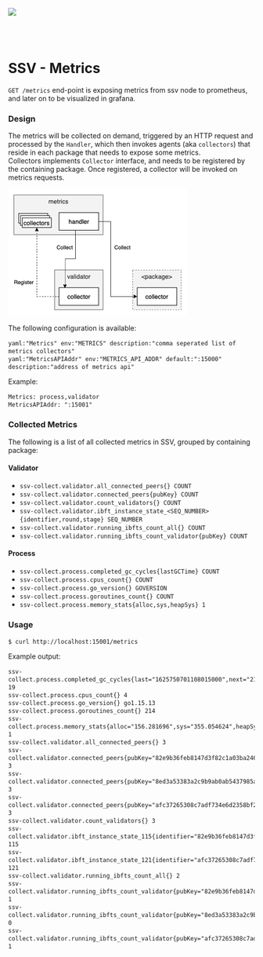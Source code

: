 [<img src="../docs/resources/bloxstaking_header_image.png" >](https://www.bloxstaking.com/)

<br>
<br>


# SSV - Metrics

`GET /metrics` end-point is exposing metrics from ssv node to prometheus, and later on to be visualized in grafana.

### Design

The metrics will be collected on demand, triggered by an HTTP request and processed by the `Handler`,
which then invokes agents (aka `collectors`) that reside in each package that needs to expose some metrics. \
Collectors implements `Collector` interface, and needs to be registered by the containing package.
Once registered, a collector will be invoked on metrics requests.

<img src="../docs/resources/metrics-collector.png" >

The following configuration is available:

```
yaml:"Metrics" env:"METRICS" description:"comma seperated list of metrics collectors"
yaml:"MetricsAPIAddr" env:"METRICS_API_ADDR" default:":15000" description:"address of metrics api"
```

Example:
```
Metrics: process,validator
MetricsAPIAddr: ":15001"
```

### Collected Metrics

The following is a list of all collected metrics in SSV, grouped by containing package:

#### Validator

* `ssv-collect.validator.all_connected_peers{} COUNT`
* `ssv-collect.validator.connected_peers{pubKey} COUNT`
* `ssv-collect.validator.count_validators{} COUNT`
* `ssv-collect.validator.ibft_instance_state_<SEQ_NUMBER>{identifier,round,stage} SEQ_NUMBER`
* `ssv-collect.validator.running_ibfts_count_all{} COUNT`
* `ssv-collect.validator.running_ibfts_count_validator{pubKey} COUNT`

#### Process

* `ssv-collect.process.completed_gc_cycles{lastGCTime} COUNT`
* `ssv-collect.process.cpus_count{} COUNT`
* `ssv-collect.process.go_version{} GOVERSION`
* `ssv-collect.process.goroutines_count{} COUNT`
* `ssv-collect.process.memory_stats{alloc,sys,heapSys} 1`

### Usage

```shell
$ curl http://localhost:15001/metrics
```

Example output:

```
ssv-collect.process.completed_gc_cycles{last="1625750701108015000",next="210697520"} 19
ssv-collect.process.cpus_count{} 4
ssv-collect.process.go_version{} go1.15.13
ssv-collect.process.goroutines_count{} 214
ssv-collect.process.memory_stats{alloc="156.281696",sys="355.054624",heapSys="329.187328"} 1
ssv-collect.validator.all_connected_peers{} 3
ssv-collect.validator.connected_peers{pubKey="82e9b36feb8147d3f82c1a03ba246d4a63ac1ce0b1dabbb6991940a06401ab46fb4afbf971a3c145fdad2d4bddd30e12"} 3
ssv-collect.validator.connected_peers{pubKey="8ed3a53383a2c9b9ab0ab5437985ac443a8d50bf50b5f69eeaf9850285aeaad703beff14e3d15b4e6b5702f446a97db4"} 3
ssv-collect.validator.connected_peers{pubKey="afc37265308c7adf734e6d2358bf2458943ee4b2c8598f115c434ea801f13dfa4706efde6c468b0979372d9cd61b14f7"} 3
ssv-collect.validator.count_validators{} 3
ssv-collect.validator.ibft_instance_state_115{identifier="82e9b36feb8147d3f82c1a03ba246d4a63ac1ce0b1dabbb6991940a06401ab46fb4afbf971a3c145fdad2d4bddd30e12_ATTESTER",stage="Prepare",round="2"} 115
ssv-collect.validator.ibft_instance_state_121{identifier="afc37265308c7adf734e6d2358bf2458943ee4b2c8598f115c434ea801f13dfa4706efde6c468b0979372d9cd61b14f7_ATTESTER",stage="Prepare",round="1"} 121
ssv-collect.validator.running_ibfts_count_all{} 2
ssv-collect.validator.running_ibfts_count_validator{pubKey="82e9b36feb8147d3f82c1a03ba246d4a63ac1ce0b1dabbb6991940a06401ab46fb4afbf971a3c145fdad2d4bddd30e12"} 1
ssv-collect.validator.running_ibfts_count_validator{pubKey="8ed3a53383a2c9b9ab0ab5437985ac443a8d50bf50b5f69eeaf9850285aeaad703beff14e3d15b4e6b5702f446a97db4"} 0
ssv-collect.validator.running_ibfts_count_validator{pubKey="afc37265308c7adf734e6d2358bf2458943ee4b2c8598f115c434ea801f13dfa4706efde6c468b0979372d9cd61b14f7"} 1
```
